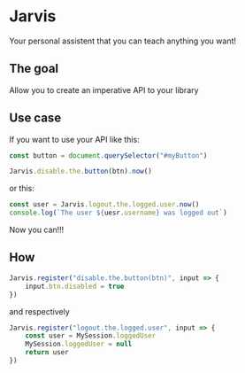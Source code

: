 # Jarvis

Your personal assistent that you can teach anything you want!

## The goal

Allow you to create an imperative API to your library

## Use case

If you want to use your API like this:

```javascript
const button = document.querySelector("#myButton")

Jarvis.disable.the.button(btn).now()
```

or this:

```javascript
const user = Jarvis.logout.the.logged.user.now()
console.log(`The user ${uesr.username} was logged out`)
```

Now you can!!!

## How

```javascript
Jarvis.register("disable.the.button(btn)", input => {
	input.btn.disabled = true
})
```

and respectively

```javascript
Jarvis.register("logout.the.logged.user", input => {
	const user = MySession.loggedUser
	MySession.loggedUser = null
	return user
})
```